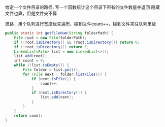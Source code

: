 给定一个文件目录的路径,
写一个函数统计这个目录下所有的文件数量并返回
隐藏文件也算，但是文件夹不算



思路：用个队列进行宽度优先遍历，碰到文件count++，碰到文件夹往队列里放



```java
public static int getFileNum(String folderPath) {
    File root = new File(folderPath);
    if (!root.isDirectory() && !root.isDirectory()) return 0;
    if (!root.isDirectory()) return 1;
    LinkedList<File> list = new LinkedList<>();
    list.add(root);
    int count = 0;
    while (!list.isEmpty()) {
        File folder = list.poll();
        for (File next : folder.listFiles()) {
            if (next.isFile()) {
                count++;
            }
            if (next.isDirectory()) {
                list.add(next);
            }
        }
    }
    return count;
}
```

